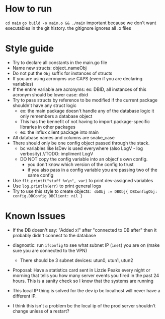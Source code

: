 # How to run
`cd main`
`go build -o main.o && ./main`
important because we don't want executables in the git history. the gitignore ignores all .o files
# Style guide

- Try to declare all constants in the main.go file
- Name new structs: object_nameObj
- Do not put the `Obj` suffix for instances of structs
- If you are using acronyms use CAPS (even if you are declaring variables)
- If the entire variable are acronyms: ex: DBID, all instances of this acronym should be lower case: dbid
- Try to pass structs by reference to be modified if the current package shouldn't have any struct logic
    - ex: the main package doesn't handle any of the database logic it only remembers a database object
    - This has the bennefit of not having to import package-specific libraries in other packages
    - ex: the influx client package into main
- All database names and columns are snake_case
- There should only be one config object passed through the stack.
   - bc variables like IsDev is used everywhere (also LogV - log verbosity) //TODO: impliment LogV
   - DO NOT copy the config variable into an object's own config.
      - you don't know which version of the config to trust
      - if you also pass in a config variable you are passing two of the same config
- Use `flt.printf("stuff %v\n", var)` to print dev-assigned variables
- Use `log.println(err)` to print general logs
- Try to use this style to create objects:
`
dbObj := DBObj{
  DBConfigObj: config.DBConfig
  DBClient: nil
}`


# Known Issues
 - If the DB doesn't say: "Added x!" after "connected to DB after" then it probably didn't connect to the database
 - diagnostic: run `ifconfig` to see what subnet IP (`inet`) you are on (make sure you are connected to the VPN)
      - There should be 3 subnet devices: utun0, utun1, utun2
 - Proposal: Have a statistics card sent in Lizzie Peaks every night or morning that tells you how many server events you fired in the past 24 hours. This is a sanity check so I know that the systems are running

 - This local IP thing is solved for the dev ip bc localhost will never have a different IP.
 - I think this isn't a problem bc the local ip of the prod server shouldn't change unless of a restart?